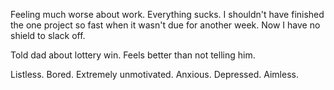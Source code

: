 Feeling much worse about work. Everything sucks. I shouldn't have finished the one project so fast when it wasn't due for another week. Now I have no shield to slack off.

Told dad about lottery win. Feels better than not telling him.

Listless. Bored. Extremely unmotivated. Anxious. Depressed. Aimless.
